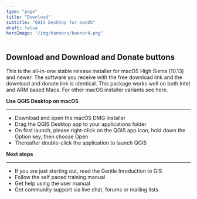 ```yaml
---
type: "page"
title: "Download"
subtitle: "QGIS Desktop for macOS"
draft: false
heroImage: "/img/banners/banner4.png"
---
```


Download and Download and Donate buttons
---

This is the all-in-one stable release installer for macOS High Sierra (10.13) and newer. The software you receive with the free download link and the download and donate link is identical. This package works well on both Intel and ARM based Macs. For other macOS installer variants see here.


**Use QGIS Desktop on macOS**

---

* Download and open the macOS DMG installer
* Drag the QGIS Desktop app to your applications folder
* On first launch, please right-click on the QGIS app icon, hold down the Option key, then choose Open
* Thereafter double-click the application to launch QGIS

**Next steps**

---

* If you are just starting out, read the Gentle Inroduction to GIS
* Follow the self paced training manual
* Get help using the user manual 
* Get community support via live chat, forums or mailing lists